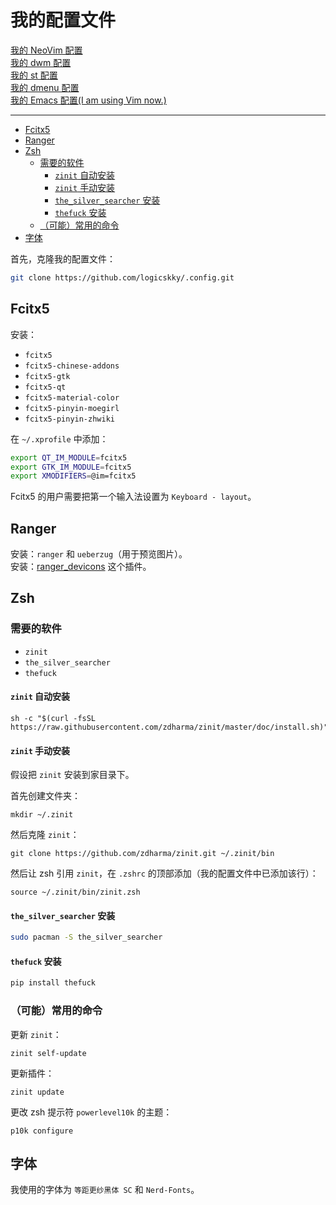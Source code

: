 # 我的配置文件

[我的 NeoVim 配置](https://github.com/logicskky/nvim)  
[我的 dwm 配置](https://github.com/logicskky/dwm)  
[我的 st 配置](https://github.com/logicskky/st)  
[我的 dmenu 配置](https://github.com/logicskky/dmenu)  
[我的 Emacs 配置(I am using Vim now.)](https://github.com/logicskky/.emacs.d)

---

<!-- vim-markdown-toc GFM -->

* [Fcitx5](#fcitx5)
* [Ranger](#ranger)
* [Zsh](#zsh)
    * [需要的软件](#需要的软件)
        * [`zinit` 自动安装](#zinit-自动安装)
        * [`zinit` 手动安装](#zinit-手动安装)
        * [`the_silver_searcher` 安装](#the_silver_searcher-安装)
        * [`thefuck` 安装](#thefuck-安装)
    * [（可能）常用的命令](#可能常用的命令)
* [字体](#字体)

<!-- vim-markdown-toc -->

首先，克隆我的配置文件：

```zsh
git clone https://github.com/logicskky/.config.git
```

## Fcitx5

安装：

- `fcitx5`
- `fcitx5-chinese-addons`
- `fcitx5-gtk`
- `fcitx5-qt`
- `fcitx5-material-color`
- `fcitx5-pinyin-moegirl`
- `fcitx5-pinyin-zhwiki`

在 `~/.xprofile` 中添加：

```zsh
export QT_IM_MODULE=fcitx5
export GTK_IM_MODULE=fcitx5
export XMODIFIERS=@im=fcitx5
```

Fcitx5 的用户需要把第一个输入法设置为 `Keyboard - layout`。

## Ranger

安装：`ranger` 和 `ueberzug`（用于预览图片）。  
安装：[ranger_devicons](https://github.com/alexanderjeurissen/ranger_devicons) 这个插件。  

## Zsh

### 需要的软件

- `zinit`
- `the_silver_searcher`
- `thefuck`

#### `zinit` 自动安装

```
sh -c "$(curl -fsSL https://raw.githubusercontent.com/zdharma/zinit/master/doc/install.sh)"
```

#### `zinit` 手动安装

假设把 `zinit` 安装到家目录下。  

首先创建文件夹：

```
mkdir ~/.zinit
```

然后克隆 `zinit`：

```
git clone https://github.com/zdharma/zinit.git ~/.zinit/bin
```

然后让 zsh 引用 `zinit`，在 `.zshrc` 的顶部添加（我的配置文件中已添加该行）：

```
source ~/.zinit/bin/zinit.zsh
```

#### `the_silver_searcher` 安装

```zsh
sudo pacman -S the_silver_searcher
```

#### `thefuck` 安装

```zsh
pip install thefuck
```

### （可能）常用的命令

更新 `zinit`：

```
zinit self-update
```

更新插件：

```
zinit update
```

更改 zsh 提示符 `powerlevel10k` 的主题：

```
p10k configure
```

## 字体

我使用的字体为 `等距更纱黑体 SC` 和 `Nerd-Fonts`。


